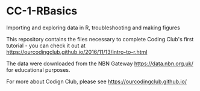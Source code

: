 # CC-1-RBasics
Importing and exploring data in R, troubleshooting and making figures

This repository contains the files necessary to complete Coding Club's first tutorial - you can check it out at https://ourcodingclub.github.io/2016/11/13/intro-to-r.html

The data were downloaded from the NBN Gateway https://data.nbn.org.uk/ for educational purposes.

For more about Codign Club, please see https://ourcodingclub.github.io/

